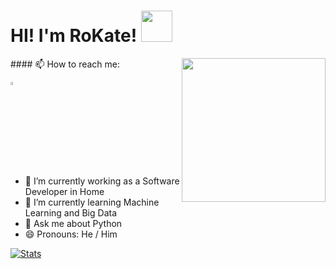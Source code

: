 <h1>HI! I'm RoKate! <img src="https://media.giphy.com/media/12oufCB0MyZ1Go/giphy.gif" width="50"></h1>
<img align='right' src="https://media.giphy.com/media/M9gbBd9nbDrOTu1Mqx/giphy.gif" width="230">
#### 📫 How to reach me:   

<a href="mailto:rokate1990@gmail.com"> <img src="https://img.icons8.com/fluent/48/000000/gmail.png" width="3.5%"/> </a>
  - 🔭 I’m currently working as a Software Developer in Home
  - 🌱 I’m currently learning Machine Learning and Big Data
  - 💬 Ask me about Python
  - 😄 Pronouns: He / Him
  
  [![Stats](https://github-readme-stats.vercel.app/api?username=rokate&show_icons=true&theme=merko)](https://github-readme-stats.vercel.app/api?username=rokate&show_icons=true&theme=merko)
